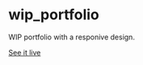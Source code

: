 # wip_portfolio
WIP portfolio with a responive design. 

[See it live](https://reifnotreef.dev/wip_portfolio/)
